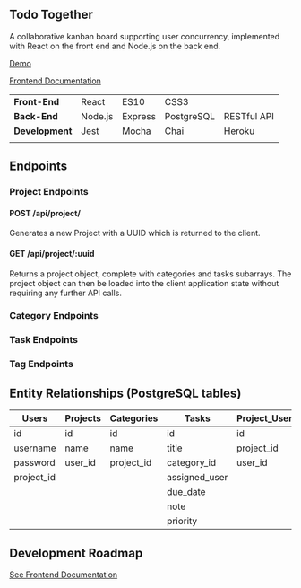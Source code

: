 ## Todo Together

A collaborative kanban board supporting user concurrency, implemented with React on the front end and Node.js on the back end.

[Demo](https://we-do.pmnord.now.sh/)

[Frontend Documentation](https://github.com/pmnord/todo-management-react-capstone-client)

| | | | | |
|-|-|-|-|-|
|**Front-End**|React|ES10|CSS3||
|**Back-End**|Node.js|Express|PostgreSQL|RESTful API|
|**Development**|Jest|Mocha|Chai|Heroku|Zeit|
| | | | | |

## Endpoints

### Project Endpoints

#### POST /api/project/
Generates a new Project with a UUID which is returned to the client.

#### GET /api/project/:uuid
Returns a project object, complete with categories and tasks subarrays. The project object can then be loaded into the client application state without requiring any further API calls.

### Category Endpoints

### Task Endpoints

### Tag Endpoints

## Entity Relationships (PostgreSQL tables)

|Users|Projects|Categories|Tasks|Project_Users|
|-|-|-|-|-|
|id|id|id|id|id|
|username|name|name|title|project_id|
|password|user_id|project_id|category_id|user_id|
|project_id|||assigned_user||
||||due_date||
||||note||
||||priority||

## Development Roadmap

[See Frontend Documentation](https://github.com/pmnord/todo-management-react-capstone-client#user-content-developer-roadmap)